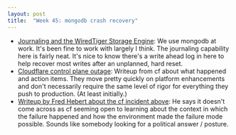 ```yaml
---
layout: post
title:  "Week 45: mongodb crash recovery"
---
```


* [Journaling and the WiredTiger Storage Engine](https://www.mongodb.com/docs/v4.4/core/journaling/): We use mongodb at work. It's been fine to work with largely I think. The journaling capability here is fairly neat. It's nice to know there's a write ahead log in here to help recover most writes after an unplanned, hard reset.
* [Cloudflare control plane outage](https://blog.cloudflare.com/post-mortem-on-cloudflare-control-plane-and-analytics-outage/): Writeup from cf about what happened and action items. They move pretty quickly on platform enhancements and don't necessarily require the same level of rigor for everything they push to production. (At least initially.)
* [Writeup by Fred Hebert about the cf incident above](https://www.thevoid.community/incident-detail?recordId=rec7OIQslY0aYVqjA): He says it doesn't come across as cf seeming open to learning about the context in which the failure happened and how the environment made the failure mode possible. Sounds like somebody looking for a political answer / posture.